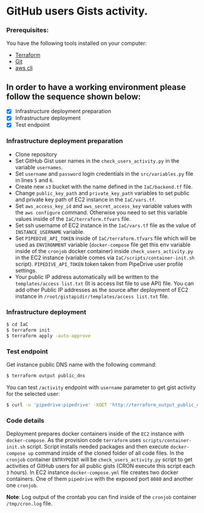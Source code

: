# GitHub users Gists activity.
### Prerequisites:
You have the following tools installed on your computer:
   - [Terraform ](https://www.terraform.io/downloads.html "Terraform Download page")
   - [Git](https://git-scm.com/downloads "Git downloads page") 
   - [aws cli](https://docs.aws.amazon.com/cli/latest/userguide/cli-chap-install.html "AWS Cli install page")
## In order to have a working environment please follow the sequence shown below:
  - [x] Infrastructure deployment preparation
  - [x] Infrastructure deployment
  - [x] Test endpoint 
### Infrastructure deployment preparation
- Clone repository 
- Set GitHub Gist user names in the `check_users_activity.py` in the variable `usernames`. 
- Set `username` and `password` login credentials in the `src/variables.py` file in lines `5` and `6`.
- Create new `s3` bucket with the name defined in the `IaC/backend.tf` file.
- Change `public_key_path` and `private_key_path` variables to set public and private key path of EC2 instance in the `IaC/vars.tf`.
- Set `aws_access_key_id` and `aws_secret_access_key` variable values with the `aws configure`  command. Otherwise you need to set this variable values inside of the `IaC/terraform.tfvars` file. 
- Set ssh username of EC2 instance in the `IaC/vars.tf` file as the value of `INSTANCE_USERNAME` variable.
- Set `PIPEDIVE_API_TOKEN` inside of `IaC/terraform.tfvars` file which will be used as `ENVIRONMENT` variable (`docker-compose` file get this env variable inside of the `cronjob` docker container) inside `check_users_activity.py` in the EC2 instance (variable comes via `IaC/scripts/container-init.sh` script). `PIPEDIVE_API_TOKEN` token taken from PipeDrive user profile settings.
- Your public IP address automatically will be written to the `templates/access list.txt` (It is access list file to use API) file. You can add other Public IP addresses as the source after deployment of EC2 instance in `/root/gistapidir/templates/access list.txt` file. 
### Infrastructure deployment
```bash
$ cd IaC
$ terraform init 
$ terraform apply -auto-approve
```
### Test endpoint
Get instance public DNS name with the following command:
```bash
$ terraform output public_dns
```
You can test `/activity` endpoint with `username` parameter to get gist activity for the selected user:
```bash
$ curl -u 'pipedrive:pipedrive' -XGET 'http://terraform_output_public_dns:8080/activity?username=unixidzero'
```
### Code details
  Deployment prepares docker containers inside of the `EC2` instance  with `docker-compose`. 
  As the provision code `terraform` uses `scripts/container-init.sh` script. Script installs needed packages and then execute `docker-compose up` command inside of the cloned folder of all code files. In the `cronjob` container `ENTRYPOINT` will be `check_users_activity.py` script to get activities of GitHub users for all public gists (CRON execute this script each `3` hours).
  In EC2 instance `docker-compose.yml` file creates two docker containers. One of them `pipedrive` with the exposed port `8080` and another one `cronjob`.
  
**Note**: Log output of the crontab you can find inside of the `cronjob` container `/tmp/cron.log` file.

